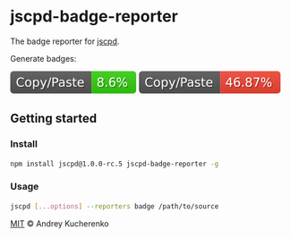 # jscpd-badge-reporter

The badge reporter for [jscpd](https://github.com/kucherenko/jscpd).

Generate badges:

![jscpd-badge-green](badges/jscpd-badge-green.svg)
![jscpd-badge-green](badges/jscpd-badge-red.svg)

## Getting started

### Install

```bash
npm install jscpd@1.0.0-rc.5 jscpd-badge-reporter -g
```

### Usage

```bash
jscpd [...options] --reporters badge /path/to/source
```

[MIT](LICENSE) © Andrey Kucherenko